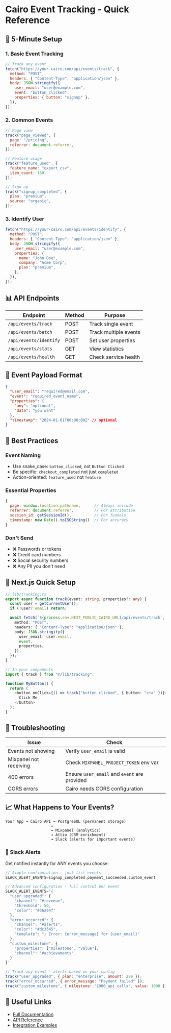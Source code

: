 # Cairo Event Tracking - Quick Reference

## 🚀 5-Minute Setup

### 1. Basic Event Tracking

```javascript
// Track any event
fetch("https://your-cairo.com/api/events/track", {
  method: "POST",
  headers: { "Content-Type": "application/json" },
  body: JSON.stringify({
    user_email: "user@example.com",
    event: "button_clicked",
    properties: { button: "signup" },
  }),
});
```

### 2. Common Events

```javascript
// Page view
track("page_viewed", {
  page: "/pricing",
  referrer: document.referrer,
});

// Feature usage
track("feature_used", {
  feature_name: "export_csv",
  item_count: 150,
});

// Sign up
track("signup_completed", {
  plan: "premium",
  source: "organic",
});
```

### 3. Identify User

```javascript
fetch("https://your-cairo.com/api/events/identify", {
  method: "POST",
  headers: { "Content-Type": "application/json" },
  body: JSON.stringify({
    user_email: "user@example.com",
    properties: {
      name: "John Doe",
      company: "Acme Corp",
      plan: "premium",
    },
  }),
});
```

## 📊 API Endpoints

| Endpoint               | Method | Purpose               |
| ---------------------- | ------ | --------------------- |
| `/api/events/track`    | POST   | Track single event    |
| `/api/events/batch`    | POST   | Track multiple events |
| `/api/events/identify` | POST   | Set user properties   |
| `/api/events/stats`    | GET    | View statistics       |
| `/api/events/health`   | GET    | Check service health  |

## 📝 Event Payload Format

```json
{
  "user_email": "required@email.com",
  "event": "required_event_name",
  "properties": {
    "any": "optional",
    "data": "you want"
  },
  "timestamp": "2024-01-01T00:00:00Z" // optional
}
```

## 🎯 Best Practices

### Event Naming

- Use snake_case: `button_clicked`, not `Button Clicked`
- Be specific: `checkout_completed` not just `completed`
- Action-oriented: `feature_used` not `feature`

### Essential Properties

```javascript
{
  page: window.location.pathname,      // Always include
  referrer: document.referrer,         // For attribution
  session_id: getSessionId(),          // For funnels
  timestamp: new Date().toISOString()  // For accuracy
}
```

### Don't Send

- ❌ Passwords or tokens
- ❌ Credit card numbers
- ❌ Social security numbers
- ❌ Any PII you don't need

## 🔧 Next.js Quick Setup

```typescript
// lib/tracking.ts
export async function track(event: string, properties?: any) {
  const user = getCurrentUser();
  if (!user?.email) return;

  await fetch(`${process.env.NEXT_PUBLIC_CAIRO_URL}/api/events/track`, {
    method: "POST",
    headers: { "Content-Type": "application/json" },
    body: JSON.stringify({
      user_email: user.email,
      event,
      properties,
    }),
  });
}

// In your components
import { track } from "@/lib/tracking";

function MyButton() {
  return (
    <button onClick={() => track("button_clicked", { button: "cta" })}>
      Click Me
    </button>
  );
}
```

## 🐛 Troubleshooting

| Issue                  | Check                                        |
| ---------------------- | -------------------------------------------- |
| Events not showing     | Verify `user_email` is valid                 |
| Mixpanel not receiving | Check `MIXPANEL_PROJECT_TOKEN` env var       |
| 400 errors             | Ensure `user_email` and `event` are provided |
| CORS errors            | Cairo needs CORS configuration               |

## 📈 What Happens to Your Events?

```
Your App → Cairo API → PostgreSQL (permanent storage)
                    ↓
                    → Mixpanel (analytics)
                    → Attio (CRM enrichment)
                    → Slack (alerts for important events)
```

### 🔔 Slack Alerts

Get notified instantly for ANY events you choose:

```javascript
// Simple configuration - just list events
SLACK_ALERT_EVENTS=signup_completed,payment_succeeded,custom_event

// Advanced configuration - full control per event
SLACK_ALERT_EVENTS='{
  "user_upgraded": {
    "channel": "#revenue",
    "threshold": 50,
    "color": "#36a64f"
  },
  "error_occurred": {
    "channel": "#alerts",
    "color": "#dc3545",
    "template": "⚠️ Error: {error_message} for {user_email}"
  },
  "custom_milestone": {
    "properties": ["milestone", "value"],
    "channel": "#achievements"
  }
}'

// Track any event - alerts based on your config
track("user_upgraded", { plan: "enterprise", amount: 299 });
track("error_occurred", { error_message: "Payment failed" });
track("custom_milestone", { milestone: "1000_api_calls", value: 1000 });
```

## 🔗 Useful Links

- [Full Documentation](./EVENT_TRACKING_GUIDE.md)
- [API Reference](./API_DOCUMENTATION.md)
- [Integration Examples](./EVENT_TRACKING_GUIDE.md#integration-examples)
